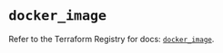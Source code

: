 # `docker_image`

Refer to the Terraform Registry for docs: [`docker_image`](https://registry.terraform.io/providers/kreuzwerker/docker/3.6.2/docs/resources/image).

